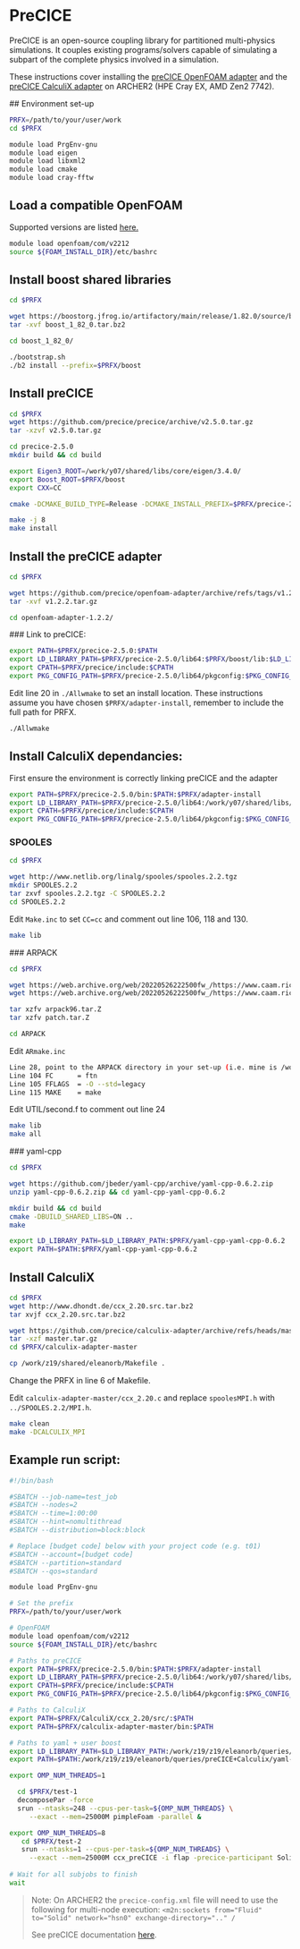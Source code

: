 # PreCICE 

PreCICE is an open-source coupling library for partitioned multi-physics simulations. It couples existing programs/solvers capable of simulating a subpart of the complete physics involved in a simulation. 

These instructions cover installing the [preCICE OpenFOAM adapter](https://precice.org/adapter-openfoam-overview.html) and the [preCICE CalculiX adapter](https://precice.org/adapter-calculix-overview.html) on ARCHER2 (HPE Cray EX, AMD Zen2 7742). 


## Environment set-up 

```bash 
PRFX=/path/to/your/user/work
cd $PRFX

module load PrgEnv-gnu
module load eigen
module load libxml2
module load cmake
module load cray-fftw
```

## Load a compatible OpenFOAM

Supported versions are listed [here.](https://precice.org/adapter-openfoam-support.html#supported-openfoam-versions)

```bash 
module load openfoam/com/v2212
source ${FOAM_INSTALL_DIR}/etc/bashrc
```

## Install boost shared libraries 

```bash 
cd $PRFX

wget https://boostorg.jfrog.io/artifactory/main/release/1.82.0/source/boost_1_82_0.tar.bz2
tar -xvf boost_1_82_0.tar.bz2

cd boost_1_82_0/

./bootstrap.sh
./b2 install --prefix=$PRFX/boost
```

## Install preCICE 

```bash 
cd $PRFX
wget https://github.com/precice/precice/archive/v2.5.0.tar.gz
tar -xzvf v2.5.0.tar.gz

cd precice-2.5.0
mkdir build && cd build

export Eigen3_ROOT=/work/y07/shared/libs/core/eigen/3.4.0/
export Boost_ROOT=$PRFX/boost
export CXX=CC

cmake -DCMAKE_BUILD_TYPE=Release -DCMAKE_INSTALL_PREFIX=$PRFX/precice-2.5.0 -DPRECICE_PETScMapping=OFF -DPRECICE_PythonActions=OFF -DMPI_CXX_COMPILER=CC -DLIBXML2_LIBRARY=/work/y07/shared/libs/core/libxml2/2.9.7/GNU/9.3/lib/libxml2.so -DLIBXML2_INCLUDE_DIR=/work/y07/shared/libs/core/libxml2/2.9.7/GNU/9.3/include/ ..

make -j 8
make install
```

## Install the preCICE adapter 

```bash 
cd $PRFX

wget https://github.com/precice/openfoam-adapter/archive/refs/tags/v1.2.2.tar.gz
tar -xvf v1.2.2.tar.gz

cd openfoam-adapter-1.2.2/
```

### Link to preCICE:
```bash 
export PATH=$PRFX/precice-2.5.0:$PATH
export LD_LIBRARY_PATH=$PRFX/precice-2.5.0/lib64:$PRFX/boost/lib:$LD_LIBRARY_PATH
export CPATH=$PRFX/precice/include:$CPATH
export PKG_CONFIG_PATH=$PRFX/precice-2.5.0/lib64/pkgconfig:$PKG_CONFIG_PATH
```

Edit line 20 in `./Allwmake` to set an install location. These instructions assume you have chosen `$PRFX/adapter-install`, remember to include the full path for PRFX. 

```bash 
./Allwmake 
```

## Install CalculiX dependancies: 

First ensure the environment is correctly linking preCICE and the adapter
```bash 
export PATH=$PRFX/precice-2.5.0/bin:$PATH:$PRFX/adapter-install
export LD_LIBRARY_PATH=$PRFX/precice-2.5.0/lib64:/work/y07/shared/libs/core/boost/1.72.0/GNU/9.3/lib/:$LD_LIBRARY_PATH:$PRFX/adapter-install
export CPATH=$PRFX/precice/include:$CPATH
export PKG_CONFIG_PATH=$PRFX/precice-2.5.0/lib64/pkgconfig:$PKG_CONFIG_PATH
```

### SPOOLES
```bash 
cd $PRFX

wget http://www.netlib.org/linalg/spooles/spooles.2.2.tgz
mkdir SPOOLES.2.2
tar zxvf spooles.2.2.tgz -C SPOOLES.2.2
cd SPOOLES.2.2
```

Edit `Make.inc` to set `CC=cc` and comment out line 106, 118 and 130. 

```bash 
make lib 
```

### ARPACK 
```bash 
cd $PRFX

wget https://web.archive.org/web/20220526222500fw_/https://www.caam.rice.edu/software/ARPACK/SRC/arpack96.tar.Z
wget https://web.archive.org/web/20220526222500fw_/https://www.caam.rice.edu/software/ARPACK/SRC/patch.tar.Z

tar xzfv arpack96.tar.Z
tar xzfv patch.tar.Z

cd ARPACK
```

Edit `ARmake.inc`
```bash 
Line 28, point to the ARPACK directory in your set-up (i.e. mine is /work/z19/z19/eleanorb/Q2095171/ARPACK)
Line 104 FC      = ftn
Line 105 FFLAGS  = -O --std=legacy
Line 115 MAKE    = make
```

Edit UTIL/second.f to comment out line 24

```bash 
make lib
make all
```

### yaml-cpp 
```bash 
cd $PRFX

wget https://github.com/jbeder/yaml-cpp/archive/yaml-cpp-0.6.2.zip
unzip yaml-cpp-0.6.2.zip && cd yaml-cpp-yaml-cpp-0.6.2

mkdir build && cd build
cmake -DBUILD_SHARED_LIBS=ON ..
make
```

```bash 
export LD_LIBRARY_PATH=$LD_LIBRARY_PATH:$PRFX/yaml-cpp-yaml-cpp-0.6.2
export PATH=$PATH:$PRFX/yaml-cpp-yaml-cpp-0.6.2

```

## Install CalculiX 

```bash 
cd $PRFX
wget http://www.dhondt.de/ccx_2.20.src.tar.bz2
tar xvjf ccx_2.20.src.tar.bz2

wget https://github.com/precice/calculix-adapter/archive/refs/heads/master.tar.gz
tar -xzf master.tar.gz
cd $PRFX/calculix-adapter-master

cp /work/z19/shared/eleanorb/Makefile .
```

Change the PRFX in line 6 of Makefile. 

Edit `calculix-adapter-master/ccx_2.20.c` and replace `spoolesMPI.h` with `../SPOOLES.2.2/MPI.h`. 

```bash 
make clean
make -DCALCULIX_MPI
```

## Example run script: 

```bash 
#!/bin/bash

#SBATCH --job-name=test_job
#SBATCH --nodes=2
#SBATCH --time=1:00:00
#SBATCH --hint=nomultithread
#SBATCH --distribution=block:block

# Replace [budget code] below with your project code (e.g. t01)
#SBATCH --account=[budget code]
#SBATCH --partition=standard
#SBATCH --qos=standard

module load PrgEnv-gnu

# Set the prefix
PRFX=/path/to/your/user/work

# OpenFOAM
module load openfoam/com/v2212
source ${FOAM_INSTALL_DIR}/etc/bashrc

# Paths to preCICE
export PATH=$PRFX/precice-2.5.0/bin:$PATH:$PRFX/adapter-install
export LD_LIBRARY_PATH=$PRFX/precice-2.5.0/lib64:/work/y07/shared/libs/core/boost/1.72.0/GNU/9.3/lib/:$LD_LIBRARY_PATH:$PRFX/adapter-install
export CPATH=$PRFX/precice/include:$CPATH
export PKG_CONFIG_PATH=$PRFX/precice-2.5.0/lib64/pkgconfig:$PKG_CONFIG_PATH

# Paths to CalculiX
export PATH=$PRFX/CalculiX/ccx_2.20/src/:$PATH
export PATH=$PRFX/calculix-adapter-master/bin:$PATH

# Paths to yaml + user boost 
export LD_LIBRARY_PATH=$LD_LIBRARY_PATH:/work/z19/z19/eleanorb/queries/preCICE+Calculix/yaml-cpp-yaml-cpp-0.6.2/build/:$PRFX/boost/lib
export PATH=$PATH:/work/z19/z19/eleanorb/queries/preCICE+Calculix/yaml-cpp-yaml-cpp-0.6.2/build/:$PRFX/boost 

export OMP_NUM_THREADS=1

  cd $PRFX/test-1
  decomposePar -force
  srun --ntasks=248 --cpus-per-task=${OMP_NUM_THREADS} \
     --exact --mem=25000M pimpleFoam -parallel &

export OMP_NUM_THREADS=8
   cd $PRFX/test-2
   srun --ntasks=1 --cpus-per-task=${OMP_NUM_THREADS} \
     --exact --mem=25000M ccx_preCICE -i flap -precice-participant Solid &
      
# Wait for all subjobs to finish
wait
```


> Note: 
> On ARCHER2 the `precice-config.xml` file will need to use the following for multi-node execution: 
> `<m2n:sockets from="Fluid" to="Solid" network="hsn0" exchange-directory=".." /`
> 
> See preCICE documentation [here](https://precice.org/configuration-communication.html).